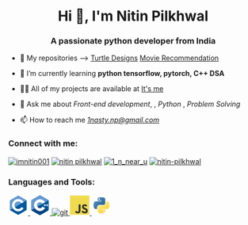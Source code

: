 <h1 align="center">Hi 👋, I'm Nitin Pilkhwal</h1>
<h3 align="center">A passionate python developer from India</h3>

- 🔭 My repositories -->
      [Turtle Designs](https://github.com/Nitin-Pilkhwal/Turtle-designs)
      [Movie Recommendation](https://github.com/Nitin-Pilkhwal/movieRecommendationsystem)



- 🌱 I’m currently learning **python tensorflow, pytorch, C++ DSA**



- 👨‍💻 All of my projects are available at [It's me](https://github.com/Nitin-Pilkhwal)


- 💬 Ask me about 
      *Front-end development*, 
      , *Python*
      , *Problem Solving*

- 📫 How to reach me *1nasty.np@gmail.com*

<h3 align="left">Connect with me:</h3>
<p align="left">
<a href="https://twitter.com/imnitin001" target="blank"><img align="center" src="https://raw.githubusercontent.com/rahuldkjain/github-profile-readme-generator/master/src/images/icons/Social/twitter.svg" alt="imnitin001" height="30" width="40" /></a>
<a href="https://linkedin.com/in/nitin pilkhwal" target="blank"><img align="center" src="https://raw.githubusercontent.com/rahuldkjain/github-profile-readme-generator/master/src/images/icons/Social/linked-in-alt.svg" alt="nitin pilkhwal" height="30" width="40" /></a>
<a href="https://instagram.com/1_n_near_u" target="blank"><img align="center" src="https://raw.githubusercontent.com/rahuldkjain/github-profile-readme-generator/master/src/images/icons/Social/instagram.svg" alt="1_n_near_u" height="30" width="40" /></a>
<a href="https://www.leetcode.com/nitin-pilkhwal" target="blank"><img align="center" src="https://raw.githubusercontent.com/rahuldkjain/github-profile-readme-generator/master/src/images/icons/Social/leet-code.svg" alt="nitin-pilkhwal" height="30" width="40" /></a>
</p>

<h3 align="left">Languages and Tools:</h3>
<p align="left"> <a href="https://www.cprogramming.com/" target="_blank" rel="noreferrer"> <img src="https://raw.githubusercontent.com/devicons/devicon/master/icons/c/c-original.svg" alt="c" width="40" height="40"/> </a> <a href="https://www.w3schools.com/cpp/" target="_blank" rel="noreferrer"> <img src="https://raw.githubusercontent.com/devicons/devicon/master/icons/cplusplus/cplusplus-original.svg" alt="cplusplus" width="40" height="40"/> </a> <a href="https://git-scm.com/" target="_blank" rel="noreferrer"> <img src="https://www.vectorlogo.zone/logos/git-scm/git-scm-icon.svg" alt="git" width="40" height="40"/> </a> <a href="https://developer.mozilla.org/en-US/docs/Web/JavaScript" target="_blank" rel="noreferrer"> <img src="https://raw.githubusercontent.com/devicons/devicon/master/icons/javascript/javascript-original.svg" alt="javascript" width="40" height="40"/> </a> <a href="https://www.python.org" target="_blank" rel="noreferrer"> <img src="https://raw.githubusercontent.com/devicons/devicon/master/icons/python/python-original.svg" alt="python" width="40" height="40"/> </a> </p>
